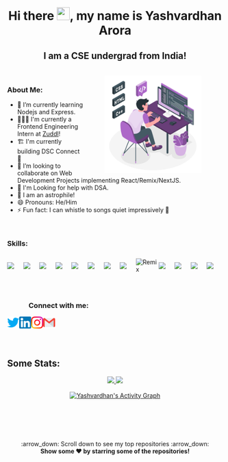 <link rel="stylesheet" type="text/css" media="all" href="styles.css" />

<h1 align="center">Hi there <img src="https://raw.githubusercontent.com/MartinHeinz/MartinHeinz/master/wave.gif" width="30px" height="30px">, my name is Yashvardhan Arora</h1>
<h2 align="center" class="noborder">I am a CSE undergrad from India!</h2>
<br>
  <img align="right" alt="GIF" src="https://github.com/yash22arora/yash22arora/blob/main/Media/Programming-amico.png" width="45%" style="margin:0 50px;"> 


<h3>About Me:</h3>

<!-- - 🔭 I’m currently working on <a href="https://github.com/Servatom/Shealth"><img src="https://assets.servatom.com/Shealth/logo.png" height="15px"> Shealth</a>  -->
- 🌱 I’m currently learning Nodejs and Express. 
- 👨🏼‍💻 I'm currently a Frontend Engineering Intern at [Zuddl](https://www.zuddl.com/)!
- 🏗 I'm currently building DSC Connect 🤝
- 👯 I’m looking to collaborate on Web Development Projects implementing React/Remix/NextJS. 
- 🤝 I'm Looking for help with DSA.
- 🌌 I am an astrophile!
- 😄 Pronouns: He/Him 
- ⚡ Fun fact: I can whistle to songs quiet impressively 🤪 

<br>



<h3 align="left">Skills: </h3>

<div style="display:flex;flex-direction:row;justify-content:space-evenly;align-items:center;widht:100%">

<img align="left" width="40px" src="https://cdn.jsdelivr.net/gh/devicons/devicon/icons/c/c-plain.svg" />
<img align="left" width="40px" src="https://cdn.jsdelivr.net/gh/devicons/devicon/icons/cplusplus/cplusplus-plain.svg" />
<img align="left" width="40px" src="https://cdn.jsdelivr.net/gh/devicons/devicon/icons/html5/html5-plain-wordmark.svg" />
<img align="left" width="40px" src="https://cdn.jsdelivr.net/gh/devicons/devicon/icons/css3/css3-plain-wordmark.svg" />
<img align="left" width="40px" src="https://cdn.jsdelivr.net/gh/devicons/devicon/icons/bootstrap/bootstrap-plain.svg" />
<img align="left" width="40px" src="https://cdn.jsdelivr.net/gh/devicons/devicon/icons/javascript/javascript-original.svg" />
<img align="left" width="40px" src="https://cdn.jsdelivr.net/gh/devicons/devicon/icons/typescript/typescript-original.svg" />
<img align="left" width="40px" src="https://cdn.jsdelivr.net/gh/devicons/devicon/icons/react/react-original.svg" />

<br>
<br>
<br>

<img align="left" title="Remix" alt="Remix" height="35px" src="https://seeklogo.com/images/R/remix-logo-862D8B1019-seeklogo.com.png" />
<img align="left" width="40px" src="https://cdn.jsdelivr.net/gh/devicons/devicon/icons/npm/npm-original-wordmark.svg" />
<img align="left" width="40px" src="https://cdn.jsdelivr.net/gh/devicons/devicon/icons/tailwindcss/tailwindcss-plain.svg" />
<img align="left" width="40px" src="https://cdn.jsdelivr.net/gh/devicons/devicon/icons/figma/figma-original.svg" />
<img align="left" width="40px" src="https://cdn.jsdelivr.net/gh/devicons/devicon/icons/canva/canva-original.svg" />
</div>
 

<br>
<br>
<h3 style="left: 50px; position:relative;">Connect with me:</h3> 

<a href="https://twitter.com/YashvardhanAro2"><img align="left" title="Twitter - Yashvardhan Arora" alt="Twitter" height="28px" src="./logos/twitter_coloured.png" /></a>
<a href="https://www.linkedin.com/in/yashvardhan-arora/"><img align="left" title="LinkedIn - Yashvardhan Arora" alt="LinkedIn" height="28px" src="./logos/linkedin_coloured.png" /></a>
<a href="https://www.instagram.com/yashvardhan2210/"><img align="left" title="Instagram - Yashvardhan Arora" alt="Instagram" height="28px" src="./logos/instagram_coloured.png" /></a>
<a href="mailto:yash22arora@gmail.com"><img align="left" title="Mail - Yashvardhan Arora" alt="Mail" height="28px" src="./logos/gmail_coloured.png" /></a>









<!-- ### Spotify Playing 🎧

[<img src="https://now-playing-codestackr.vercel.app/api/spotify-playing" alt="Spotify Now Playing" width="350" />](https://open.spotify.com/user/31bgv3ocoox3iadt2gxs7pouni2q?si=faf0309cb4234de8)

--- -->
<br>
<br>
<br>
<br>

## Some Stats:


<!-- ![Yashvardhan's GitHub stats](https://github-readme-stats.vercel.app/api?username=yash22arora&show_icons=true&theme=omni&hide_border=true&include_all_commits=true) 
![Top Langs](https://github-readme-stats.vercel.app/api/top-langs/?username=anuraghazra&layout=compact&theme=omni&hide_border=true) 
![GitHub streak stats](https://github-readme-streak-stats.herokuapp.com/?user=yash22arora&theme=omni&hide_border=true)    -->



<p align="center">
<a href="https://github.com/yash22arora">
<!-- <img   width="48%" src="https://github-readme-stats.vercel.app/api?username=yash22arora&show_icons=true&theme=omni&hide_border=true&include_all_commits=true&hide_title=true" /> -->
  
  <img   width="44%" src="https://github-readme-streak-stats.herokuapp.com/?user=yash22arora&theme=omni&hide_border=true&include_all_commits=true&hide_title=true" />
  
<img   width="55%" src="https://github-readme-stats.vercel.app/api/top-langs/?username=yash22arora&layout=compact&theme=omni&hide_border=true&hide_title=true" />
  <br><br>
<img alt="Yashvardhan's Activity Graph" width="99%" src="https://activity-graph.herokuapp.com/graph?username=yash22arora&bg_color=191621&color=e4dc87&line=cc70a9&point=ffffff&hide_border=true">
  
  </a>
</p>
<br>
<br>
<br>
 
<!-- <img align="right" width=47%; src="https://github-readme-streak-stats.herokuapp.com/?user=yash22arora&theme=omni&hide_border=true" /> -->
  


<!-- <br>
<br>
<h3 align="center" class="noborder">👈 My Overall Github Stats</h3>
<br>
<br>
<br>
<h3 align="center" class="noborder">Streak Stats 👉</h3>
<br>
<br>
<br>
<br>
<h3 align="center" class="noborder">👈 Top Languages Used</h3>
<br>
<br>
<br>
<br>
<br> -->
<br>



<p align="center">
    :arrow_down: Scroll down to see my top repositories :arrow_down:
    <br>
    <b>
      Show some ❤️ by starring some of the repositories!
    </b>
</p>
